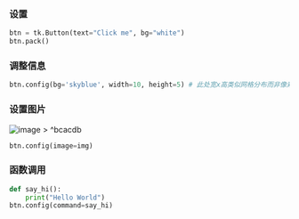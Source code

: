 
### 设置

```python
btn = tk.Button(text="Click me", bg="white")
btn.pack()
```

### 调整信息

```python
btn.config(bg='skyblue', width=10, height=5) # 此处宽x高类似网格分布而非像素
```

### 设置图片

![image \> ^bcacdb](image.md#^bcacdb)

```python
btn.config(image=img)
```

### 函数调用

```python
def say_hi():
    print("Hello World")
btn.config(command=say_hi)
```